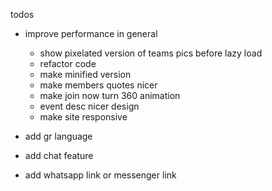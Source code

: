 todos

- improve performance in general

  - show pixelated version of teams pics before lazy load
  - refactor code
  - make minified version
  - make members quotes nicer
  - make join now turn 360 animation
  - event desc nicer design
  - make site responsive

- add gr language

- add chat feature

- add whatsapp link or messenger link
